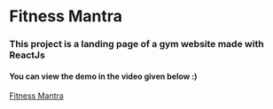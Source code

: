 # Fitness Mantra
<h3>This project is a landing page of a gym website made with ReactJs </h3>
<h4>You can view the demo in the video given below :) </h4>


[Fitness Mantra](https://github.com/ananya-gta/Fitness-Mantra/assets/64327691/5159ab77-629e-4b28-bd32-0e07e968e6d8)
